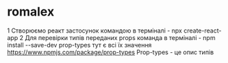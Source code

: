 # romalex

1 Створюємо реакт застосунок командою в терміналі - npx create-react-app
2 Для перевірки типів переданих props команда в терміналі - npm install --save-dev prop-types
тут є всі їх значення https://www.npmjs.com/package/prop-types
Prop-types - це опис типів
